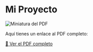 # Mi Proyecto

![Miniatura del PDF](docs/image.png)

Aquí tienes un enlace al PDF completo:

[📄 Ver el PDF completo](docs/archivo.pdf)

